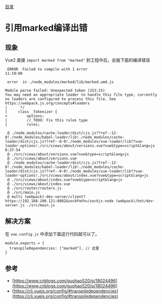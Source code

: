 [目录](./)

# 引用marked编译出错

## 现象
Vue2 直接 `import marked from "marked"` 到工程中后，会报下面的编译错误

```
 ERROR  Failed to compile with 1 error                                              11:19:00

 error  in ./node_modules/marked/lib/marked.umd.js

Module parse failed: Unexpected token (253:15)
You may need an appropriate loader to handle this file type, currently no loaders are configured to process this file. See https://webpack.js.org/concepts#loaders
|      */
|     class _Tokenizer {
>         options;
|         // TODO: Fix this rules type
|         rules;

 @ ./node_modules/cache-loader/dist/cjs.js??ref--12-0!./node_modules/babel-loader/lib!./node_modules/cache-loader/dist/cjs.js??ref--0-0!./node_modules/vue-loader/lib??vue-loader-options!./src/views/about/versions.vue?vue&type=script&lang=js 8:37-54
 @ ./src/views/about/versions.vue?vue&type=script&lang=js
 @ ./src/views/about/versions.vue
 @ ./node_modules/cache-loader/dist/cjs.js??ref--12-0!./node_modules/babel-loader/lib!./node_modules/cache-loader/dist/cjs.js??ref--0-0!./node_modules/vue-loader/lib??vue-loader-options!./src/views/about/index.vue?vue&type=script&lang=js
 @ ./src/views/about/index.vue?vue&type=script&lang=js
 @ ./src/views/about/index.vue
 @ ./src/router/routers.js
 @ ./src/main.js
 @ multi (webpack)-dev-server/client?https://192.168.100.121:8082&sockPath=/sockjs-node (webpack)/hot/dev-server.js ./src/main.js
```

## 解决方案

在 `vue.config.js` 中添加下面这行代码就可以了。

```
module.exports = {
  transpileDependencies: ["marked"], // 这里
}
```

## 参考

* [https://www.cnblogs.com/guohao520/p/18024496](https://www.cnblogs.com/guohao520/p/18024496)
* [https://cli.vuejs.org/config/#transpiledependencies](https://cli.vuejs.org/config/#transpiledependencies)